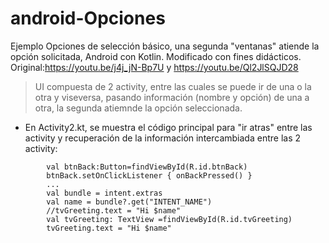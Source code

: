 # android-Opciones
Ejemplo Opciones de selección básico, una segunda "ventanas" atiende la opción solicitada, Android con Kotlin. Modificado con fines didácticos. Original:https://youtu.be/j4j_jN-Bp7U y https://youtu.be/Ql2JlSQJD28
> UI compuesta de 2 activity, entre las cuales se puede ir de una o la otra y viseversa, pasando información (nombre y opción) de una a otra, la segunda atiemnde la opción seleccionada.


* En Activity2.kt, se muestra el código principal para "ir atras" entre las activity y recuperación de la información intercambiada entre las 2 activity: 
```
        val btnBack:Button=findViewById(R.id.btnBack)
        btnBack.setOnClickListener { onBackPressed() }
        ...
        val bundle = intent.extras
        val name = bundle?.get("INTENT_NAME")
        //tvGreeting.text = "Hi $name"
        val tvGreeting: TextView =findViewById(R.id.tvGreeting)
        tvGreeting.text = "Hi $name"
```


